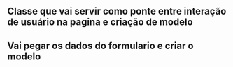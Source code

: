 ## Classe que vai servir como ponte entre interação de usuário na pagina e criação de modelo
## Vai pegar os dados do formulario e criar o modelo